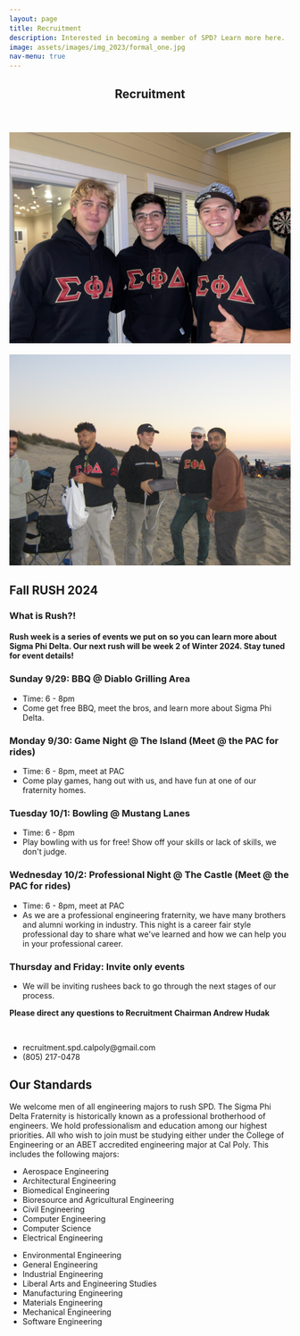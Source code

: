 ```yaml
---
layout: page
title: Recruitment
description: Interested in becoming a member of SPD? Learn more here.
image: assets/images/img_2023/formal_one.jpg
nav-menu: true
---
```


<!-- Main -->
<div id="main" class="alt">

<!-- One -->
<section id="one">
	<div class="inner">
		<header class="major">
			<h1>Recruitment</h1>
		</header>

<!-- Content -->
<div class="box alt">
	<div class="row 50% uniform">
		<div class="4u"><span class="image fit"><img src="assets/images/img_2023/recruitment_one.jpg" alt="" /></span></div>
		<div class="4u"><span class="image fit"><img src="assets/images/img_2023/formal_three.jpg" alt="" /></span></div>
		<div class="4u$"><span class="image fit"><img src="assets/images/img_2023/alumni_one.JPG" alt="" /></span></div>
	</div>
</div>

<h2>Fall RUSH 2024</h2>
<h3>What is Rush?!</h3>
<h4>Rush week is a series of events we put on so you can learn more about Sigma Phi Delta. Our next rush will be week 2 of Winter 2024. Stay tuned for event details!</h4>
<div class="row">
    <div>
        <h3>Sunday 9/29: BBQ @ Diablo Grilling Area</h3>
        <ul>
            <li>Time: 6 - 8pm</li>
            <li>Come get free BBQ, meet the bros, and learn more about Sigma Phi Delta.</li>
        </ul>
    </div>
    <div>
        <h3>Monday 9/30: Game Night @ The Island (Meet @ the PAC for rides)</h3>
        <ul>
            <li>Time: 6 - 8pm, meet at PAC</li>
            <li>Come play games, hang out with us, and have fun at one of our fraternity homes.</li>
        </ul>
    </div>
    <div>
        <h3>Tuesday 10/1: Bowling @ Mustang Lanes</h3>
        <ul>
            <li>Time: 6 - 8pm</li>
            <li>Play bowling with us for free! Show off your skills or lack of skills, we don't judge.</li>
        </ul>
    </div>
    <div>
        <h3>Wednesday 10/2: Professional Night @ The Castle (Meet @ the PAC for rides)</h3>
        <ul>
            <li>Time: 6 - 8pm, meet at PAC</li>
            <li>As we are a professional engineering fraternity, we have many brothers and alumni working in industry. This night is a career fair style professional day to share what we've learned and how we can help you in your professional career.</li>
        </ul>
    </div>
    <div>
        <h3>Thursday and Friday: Invite only events</h3>
        <ul>
            <li>We will be inviting rushees back to go through the next stages of our process.</li>
        </ul>
    </div>
    <p><b>Please direct any questions to Recruitment Chairman Andrew Hudak</b></p>
    <br>
    <ul>
        <li>recruitment.spd.calpoly@gmail.com</li>
        <li>(805) 217-0478</li>
    </ul>
</div>

<h2 id="content">Our Standards</h2>
<p>We welcome men of all engineering majors to rush SPD. The Sigma Phi Delta Fraternity is historically known as a professional brotherhood of engineers. We hold professionalism and education among our highest priorities. All who wish to join must be studying either under the College of Engineering or an ABET accredited engineering major at Cal Poly. This includes the following majors:
</p>

<div class="row">
	<div class="6u 12u$(small)">
		<ul>
			<li>Aerospace Engineering</li>
			<li>Architectural Engineering</li>
			<li>Biomedical Engineering</li>
			<li>Bioresource and Agricultural Engineering</li>
			<li>Civil Engineering</li>
			<li>Computer Engineering</li>
			<li>Computer Science</li>
			<li>Electrical Engineering</li>
		</ul>
	</div>
	<div class="6u 12u$(small)">
		<ul>
			<li>Environmental Engineering</li>
			<li>General Engineering</li>
			<li>Industrial Engineering</li>
			<li>Liberal Arts and Engineering Studies</li>
			<li>Manufacturing Engineering</li>
			<li>Materials Engineering</li>
			<li>Mechanical Engineering</li>
			<li>Software Engineering</li>
		</ul>
	</div>
</div>

</div>
</section>

</div>

